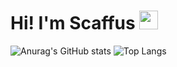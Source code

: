 # Hi! I'm Scaffus <img src="https://raw.githubusercontent.com/MartinHeinz/MartinHeinz/master/wave.gif" width="30px">

![Anurag's GitHub stats](https://github-readme-stats.vercel.app/api?username=scaffus&show_icons=true&theme=gruvbox&hide_rank=true)
![Top Langs](https://github-readme-stats.vercel.app/api/top-langs/?username=scaffus&theme=gruvbox)
